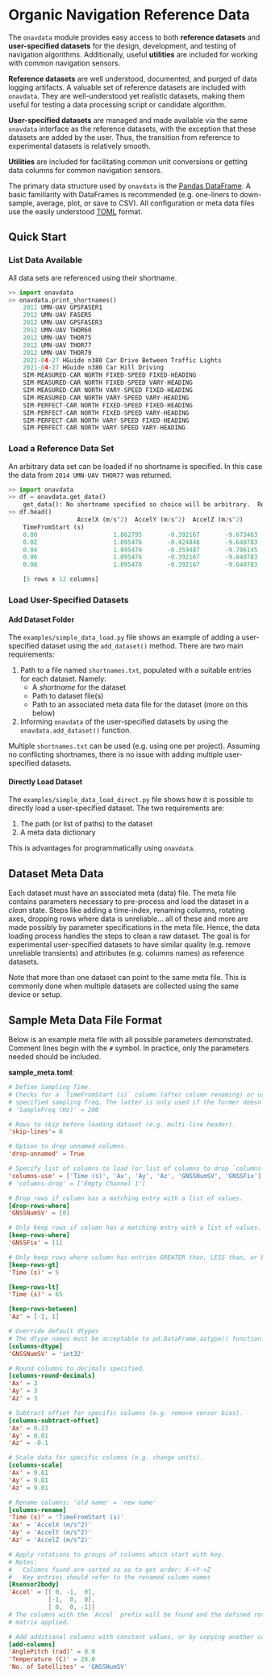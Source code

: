 # Organic Navigation Reference Data

The `onavdata` module provides easy access to both **reference datasets** and **user-specified datasets** for the design, development, and testing of navigation algorithms.  Additionally, useful **utilities** are included for working with common navigation sensors.

**Reference datasets** are well understood, documented, and purged of data logging artifacts.  A valuable set of reference datasets are included with `onavdata`.  They are well-understood yet realistic datasets, making them useful for testing a data processing script or candidate algorithm.

**User-specified datasets** are managed and made available via the same `onavdata` interface as the reference datasets, with the exception that these datasets are added by the user.  Thus, the transition from reference to experimental datasets is relatively smooth.

**Utilities** are included for facilitating common unit conversions or getting data columns for common navigation sensors.

The primary data structure used by `onavdata` is the [Pandas DataFrame](https://pandas.pydata.org/pandas-docs/stable/user_guide/dsintro.html#dataframe).  A basic familiarity with DataFrames is recommended (e.g. one-liners to down-sample, average, plot, or save to CSV).  All configuration or meta data files use the easily understood [TOML](https://toml.io/en/) format.

## Quick Start

### List Data Available
All data sets are referenced using their shortname.
```python
>> import onavdata
>> onavdata.print_shortnames()
	2011 UMN-UAV GPSFASER1
	2012 UMN-UAV FASER5
	2012 UMN-UAV GPSFASER3
	2012 UMN-UAV THOR60
	2012 UMN-UAV THOR75
	2012 UMN-UAV THOR77
	2012 UMN-UAV THOR79
	2021-04-27 HGuide n380 Car Drive Between Traffic Lights
	2021-04-27 HGuide n380 Car Hill Driving
	SIM-MEASURED-CAR NORTH FIXED-SPEED FIXED-HEADING
	SIM-MEASURED-CAR NORTH FIXED-SPEED VARY-HEADING
	SIM-MEASURED-CAR NORTH VARY-SPEED FIXED-HEADING
	SIM-MEASURED-CAR NORTH VARY-SPEED VARY-HEADING
	SIM-PERFECT-CAR NORTH FIXED-SPEED FIXED-HEADING
	SIM-PERFECT-CAR NORTH FIXED-SPEED VARY-HEADING
	SIM-PERFECT-CAR NORTH VARY-SPEED FIXED-HEADING
	SIM-PERFECT-CAR NORTH VARY-SPEED VARY-HEADING
```

### Load a Reference Data Set
An arbitrary data set can be loaded if no shortname is specified.  In this case the data from `2014 UMN-UAV THOR77` was returned.
```python
>> import onavdata
>> df = onavdata.get_data()
	get_data(): No shortname specified so choice will be arbitrary.  Returning: 2014 UMN-UAV THOR77
>> df.head()
		           AccelX (m/s^2)  AccelY (m/s^2)  AccelZ (m/s^2)       ...         AngleHeading (rad)  AnglePitch (rad)  AngleRoll (rad)
	TimeFromStart (s)                                                       ...
	0.00                     1.862795       -0.392167       -9.673463       ...                   1.004700          0.192806         0.006130
	0.02                     1.895476       -0.424848       -9.640783       ...                   1.004225          0.192856         0.006130
	0.04                     1.895476       -0.359487       -9.706145       ...                   1.003786          0.192888         0.006259
	0.06                     1.895476       -0.392167       -9.640783       ...                   1.003258          0.192990         0.006354
	0.08                     1.895476       -0.392167       -9.640783       ...                   1.002907          0.193056         0.006482

	[5 rows x 12 columns]
```


### Load User-Specified Datasets

#### Add Dataset Folder
The `examples/simple_data_load.py` file shows an example of adding a user-specified dataset using the `add_dataset()` method.  There are two main requirements:

1. Path to a file named `shortnames.txt`, populated with a suitable entries for each dataset. Namely:
	- A *shortname* for the dataset
	- Path to dataset file(s)
	- Path to an associated meta data file for the dataset (more on this below)
2. Informing `onavdata` of the user-specified datasets by using the `onavdata.add_dataset()` function.

Multiple `shortnames.txt` can be used (e.g. using one per project).  Assuming no conflicting shortnames, there is no issue with adding multiple user-specified datasets.

#### Directly Load Dataset
The `examples/simple_data_load_direct.py` file shows how it is possible to directly load a user-specified dataset.  The two requirements are:
1. The path (or list of paths) to the dataset
2. A meta data dictionary

This is advantages for programmatically using `onavdata`.

## Dataset Meta Data

Each dataset must have an associated meta (data) file.  The meta file contains parameters necessary to pre-process and load the dataset in a *clean* state.  Steps like adding a time-index, renaming columns, rotating axes, dropping rows where data is unreliable... all of these and more are made possibly by parameter specifications in the meta file.  Hence, the data loading process handles the steps to clean a raw dataset.  The goal is for experimental user-specified datasets to have similar quality (e.g. remove unreliable transients) and attributes (e.g. columns names) as reference datasets.

Note that more than one dataset can point to the same meta file.  This is commonly done when multiple datasets are collected using the same device or setup.

## Sample Meta Data File Format

Below is an example meta file with all possible parameters demonstrated.  Comment lines begin with the `#` symbol.  In practice, only the parameters needed should be included.

**sample_meta.toml**:
```toml
# Define Sampling Time.
# Checks for a `TimeFromStart (s)` column (after column renaming) or uses the
# specified sampling freq. The latter is only used if the former doesn't exist.
# 'SampleFreq (Hz)' = 200

# Rows to skip before loading dataset (e.g. multi-line header).
'skip-lines'= 0

# Option to drop unnamed columns.
'drop-unnamed' = True

# Specify list of columns to load (or list of columns to drop `columns-drop`).
'columns-use' = ['Time (s)', 'Ax', 'Ay', 'Az', 'GNSSNumSV', 'GNSSFix']
# 'columns-drop' = ['Empty Channel 1']

# Drop rows if column has a matching entry with a list of values.
[drop-rows-where]
'GNSSNumSV' = [0]

# Only keep rows if column has a matching entry with a list of values.
[keep-rows-where]
'GNSSFix' = [1]

# Only keep rows where column has entries GREATER than, LESS than, or BETWEEN.
[keep-rows-gt]
'Time (s)' = 5

[keep-rows-lt]
'Time (s)' = 65

[keep-rows-between]
'Az' = [-1, 1]

# Override default dtypes
# The dtype names must be acceptable to pd.DataFrame.astype() function.
[columns-dtype]
'GNSSNumSV' = 'int32'

# Round columns to decimals specified.
[columns-round-decimals]
'Ax' = 3
'Ay' = 3
'Az' = 3

# Subtract offset for specific columns (e.g. remove sensor bias).
[columns-subtract-offset]
'Ax' = 0.23
'Ay' = 0.01
'Az' = -0.1

# Scale data for specific columns (e.g. change units).
[columns-scale]
'Ax' = 9.81
'Ay' = 9.81
'Az' = 9.81

# Rename columns: 'old name' = 'new name'
[columns-rename]
'Time (s)' = 'TimeFromStart (s)'
'Ax' = 'AccelX (m/s^2)'
'Ay' = 'AccelY (m/s^2)'
'Az' = 'AccelZ (m/s^2)'

# Apply rotations to groups of columns which start with key.
# Notes:
#   Columns found are sorted so as to get order: X->Y->Z
#   Key entries should refer to the renamed column names
[Rsensor2body]
'Accel' = [[ 0, -1,  0],
           [-1,  0,  0],
           [ 0,  0, -1]]
# The columns with the `Accel` prefix will be found and the defined rotation
# matrix applied.

# Add additional columns with constant values, or by copying another column.
[add-columns]
'AnglePitch (rad)' = 0.0
'Temperature (C)' = 28.0
'No. of Satellites' = 'GNSSNumSV'
```
